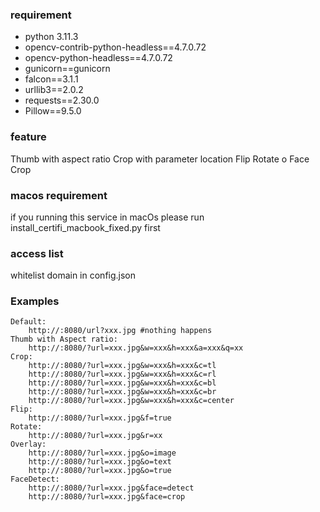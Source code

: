 ### requirement
- python 3.11.3
- opencv-contrib-python-headless==4.7.0.72
- opencv-python-headless==4.7.0.72
- gunicorn==gunicorn
- falcon==3.1.1
- urllib3==2.0.2
- requests==2.30.0
- Pillow==9.5.0

### feature
Thumb with aspect ratio
Crop with parameter location
Flip
Rotate
o
Face Crop

### macos requirement
if you running this service in macOs please run install_certifi_macbook_fixed.py first

### access list
whitelist domain in config.json

### Examples
    Default:
        http://:8080/url?xxx.jpg #nothing happens
    Thumb with Aspect ratio:
        http://:8080/?url=xxx.jpg&w=xxx&h=xxx&a=xxx&q=xx
    Crop:
        http://:8080/?url=xxx.jpg&w=xxx&h=xxx&c=tl
        http://:8080/?url=xxx.jpg&w=xxx&h=xxx&c=rl
        http://:8080/?url=xxx.jpg&w=xxx&h=xxx&c=bl
        http://:8080/?url=xxx.jpg&w=xxx&h=xxx&c=br
        http://:8080/?url=xxx.jpg&w=xxx&h=xxx&c=center
    Flip:
        http://:8080/?url=xxx.jpg&f=true
    Rotate:
        http://:8080/?url=xxx.jpg&r=xx
    Overlay:
        http://:8080/?url=xxx.jpg&o=image
        http://:8080/?url=xxx.jpg&o=text
        http://:8080/?url=xxx.jpg&o=true
    FaceDetect:
        http://:8080/?url=xxx.jpg&face=detect
        http://:8080/?url=xxx.jpg&face=crop
